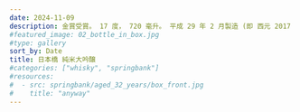 ```yaml
---
date: 2024-11-09
description: 金賞受賞。 17 度， 720 毫升。 平成 29 年 2 月製造 (即 西元 2017 年)。
#featured_image: 02_bottle_in_box.jpg
#type: gallery
sort_by: Date
title: 日本橋 純米大吟醸
#categories: ["whisky", "springbank"]
#resources:
#  - src: springbank/aged_32_years/box_front.jpg
#    title: "anyway"
---
```

